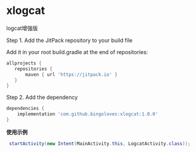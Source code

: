 # xlogcat
logcat增强版

Step 1. Add the JitPack repository to your build file

Add it in your root build.gradle at the end of repositories:
```gradle
allprojects {
   repositories {
       maven { url 'https://jitpack.io' }
   }
}
```
Step 2. Add the dependency
```gradle
dependencies {
    implementation 'com.github.bingoloves:xlogcat:1.0.0'
}
```
**使用示例**
```java
 startActivity(new Intent(MainActivity.this, LogcatActivity.class));
```